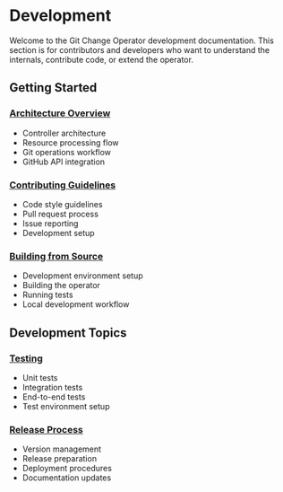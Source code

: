 # Development

Welcome to the Git Change Operator development documentation. This section is for contributors and developers who want to understand the internals, contribute code, or extend the operator.

## Getting Started

### [Architecture Overview](architecture.md)

- Controller architecture
- Resource processing flow
- Git operations workflow
- GitHub API integration

### [Contributing Guidelines](contributing.md)

- Code style guidelines
- Pull request process
- Issue reporting
- Development setup

### [Building from Source](building.md)

- Development environment setup
- Building the operator
- Running tests
- Local development workflow

## Development Topics

### [Testing](testing.md)

- Unit tests
- Integration tests
- End-to-end tests
- Test environment setup

### [Release Process](releases.md)

- Version management
- Release preparation
- Deployment procedures
- Documentation updates